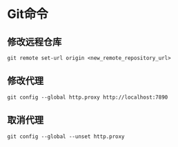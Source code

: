 # Git命令

## 修改远程仓库

`git remote set-url origin <new_remote_repository_url>`

## 修改代理

`git config --global http.proxy http://localhost:7890`

## 取消代理

`git config --global --unset http.proxy	`

